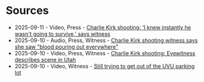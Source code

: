 # Sources

- 2025-09-11 - Video, Press - [Charlie Kirk shooting: 'I knew instantly he wasn't going to survive,' says witness](source/youtube/jE62NX44-_c.md)
- 2025-09-10 - Audio, Press, Witness - [Charlie Kirk shooting witness says she saw "blood pouring out everywhere"](source/youtube/nG6qqdhSmUs.md)
- 2025-09-10 - Video, Press, Witness - [Charlie Kirk shooting: Eyewitness describes scene in Utah](source/youtube/BLaZhNFH9Pw.md)
- 2025-09-10 - Video, Witness - [Still trying to get out of the UVU parking lot](source/instagram/DObvDfYibrO.md)
